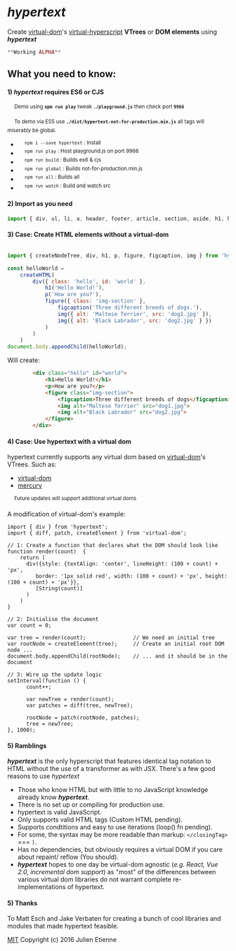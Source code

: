 # _hypertext_

Create [virtual-dom](https://github.com/Matt-Esch/virtual-dom)'s [virtual-hyperscript](https://github.com/Raynos/virtual-hyperscript) **VTrees** or **DOM elements** using **_hypertext_**


```php
**Working ALPHA**
```


## What you need to know:
#### **1**) _hypertext_ requires ES6 or CJS

&nbsp;&nbsp;&nbsp;&nbsp;<sup>Demo using **```npm run play```** tweak **```./playground.js```** then check port **`9966`**</sup>

&nbsp;&nbsp;&nbsp;&nbsp;<sup>To demo via ES5 use **```./dist/hypertext-not-for-production.min.js```** all tags will miserably be global.</sup>

- &nbsp;&nbsp;&nbsp;&nbsp;<sup>```npm i --save hypertext``` : Install</sup>
- &nbsp;&nbsp;&nbsp;&nbsp;<sup>```npm run play``` : Host playground.js on port 9966</sup>
- &nbsp;&nbsp;&nbsp;&nbsp;<sup>```npm run build``` : Builds es6 & cjs</sup>
- &nbsp;&nbsp;&nbsp;&nbsp;<sup>```npm run global``` : Builds not-for-production.min.js</sup>
- &nbsp;&nbsp;&nbsp;&nbsp;<sup>```npm run all``` : Builds all</sup>
- &nbsp;&nbsp;&nbsp;&nbsp;<sup>```npm run watch``` : Build and watch src</sup>

#### **2**) Import as you need
```javascript 
import { div, ul, li, a, header, footer, article, section, aside, h1, h3} from 'hypertext';
```
#### **3**) Case: Create HTML elements without a virtual-dom
```javascript 

import { createNodeTree, div, h1, p, figure, figcaption, img } from 'hypertext';

const helloWorld =
	createHTML(
		div({ class: 'hello', id: 'world' },
			h1('Hello World!'),
			p('How are you?'),
			figure({ class: 'img-section' },
				figcaption('Three different breeds of dogs.'),
				img({ alt: 'Maltese Terrier', src: 'dog1.jpg' }),
				img({ alt: 'Black Labrador', src: 'dog2.jpg' } })
			)
		)
	)
document.body.appendChild(helloWorld);
```
Will create: 
```html 
        <div class="hello" id="world">
            <h1>Hello World!</h1>
            <p>How are you?</p>
            <figure class="img-section">
                <figcaption>Three different breeds of dogs</figcaption>
                <img alt="Maltese Terrier" src="dog1.jpg">
                <img alt="Black Labrador" src="dog2.jpg">
            </figure>
        </div>
```
#### **4**) Case: Use hypertext with a virtual dom

hypertext currently supports any virtual dom based on [virtual-dom](https://github.com/Matt-Esch/virtual-dom)'s VTrees.
Such as: 
- [virtual-dom](https://github.com/Matt-Esch/virtual-dom)
- [mercury](https://github.com/Raynos/mercury)

&nbsp;&nbsp;&nbsp;&nbsp;<sup>Future updates will support additional virtual doms</sup>

A modification of virtual-dom's example:
```
import { div } from 'hypertext';
import { diff, patch, createElement } from 'virtual-dom';

// 1: Create a function that declares what the DOM should look like
function render(count)  {
    return ( 
      div({style: {textAlign: 'center', lineHeight: (100 + count) + 'px',
         border: '1px solid red', width: (100 + count) + 'px', height: (100 + count) + 'px'}}, 
         [String(count)]
      )
    )
}

// 2: Initialise the document
var count = 0;

var tree = render(count);               // We need an initial tree
var rootNode = createElement(tree);     // Create an initial root DOM node ...
document.body.appendChild(rootNode);    // ... and it should be in the document

// 3: Wire up the update logic
setInterval(function () {
      count++;

      var newTree = render(count);
      var patches = diff(tree, newTree);
      
      rootNode = patch(rootNode, patches);
      tree = newTree;
}, 1000);
```
#### **5**) Ramblings

**_hypertext_** is the only hyperscript that features identical tag notation to HTML without the use of a transformer as with JSX.
There's a few good reasons to use _hypertext_
- Those who know HTML but with little to no JavaScript knowledge already know **_hypertext_**.
- There is no set up or compiling for production use.
- hypertext is valid JavaScript.
- Only supports valid HTML tags (Custom HTML pending).
- Supports condtitions and easy to use iterations (loop() fn pending).
- For some, the syntax may be more readable than markup: ```</closingTag>``` === ```)```.
- Has no dependencies, but obviously requires a virtual DOM if you care about repaint/ reflow (You should).
- **_hypertext_** hopes to one day be virtual-dom agnostic (_e.g. React, Vue 2.0, incremental dom support_) as "most" of 
the differences between various virtual dom libraries do not warrant complete re-implementations of hypertext.

#### **5**) Thanks

To Matt Esch and Jake Verbaten for creating a bunch of cool libraries and modules that made hypertext feasible.

[MIT](https://github.com/julienetie/hypertext/blob/master/LICENSE)
Copyright (c) 2016 Julien Etienne
